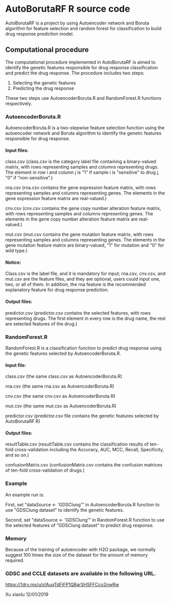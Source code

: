 # AutoBorutaRF R source code
AutoBorutaRF is a project by using Autoencoder network and Boruta algorithm for feature selection and random forest for classification to build drug response prediction model.

## Computational procedure
The computational procedure implemented in AutoBorutaRF is aimed to identify the genetic features responsible for drug response classification and predict the drug response. The procedure includes two steps:
1. Selecting the genetic features
2. Predicting the drug response

These two steps use AutoencoderBoruta.R and RandomForest.R functions respectively.

### AutoencoderBoruta.R
AutoencoderBoruta.R is a two-stepwise feature selection function using the autoencoder network and Boruta algorithm to identify the genetic features responsible for drug response.
 
#### Input files:   
class.csv 
(class.csv is the category label file containing a binary-valued matrix, with rows representing samples and columns representing drugs. The element in row i and column j is "1" if sample i is "sensitive" to drug j, "0" if "non-sensitive".) 

rna.csv
(rna.csv contains the gene expression feature matrix, with rows representing samples and columns representing genes. The elements in the gene expression feature matrix are real-valued.)

cnv.csv
(cnv.csv contains the gene copy number alteration feature matrix, with rows representing samples and columns representing genes. The elements in the gene copy number alteration feature matrix are real-valued.)

mut.csv
(mut.csv contains the gene mutation feature matrix, with rows representing samples and columns representing genes. The elements in the gene mutation feature matrix are binary-valued, "1" for mutation and "0" for wild type.)

#### Notice: 
Class.csv is the label file, and it is mandatory for input; rna.csv, cnv.csv, and mut.csv are the feature files, and they are optional, users could input one, two, or all of them. In addition, the rna feature is the recommended explanatory feature for drug response prediction.

#### Output files:
predictor.csv
(predictor.csv contains the selected features, with rows representing drugs. The first element in every row is the drug name, the rest are selected features of the drug.)

### RandomForest.R
RandomForest.R is a classification function to predict drug response using the genetic features selected by AutoencoderBoruta.R.

#### Input file: 
class.csv (the same class.csv as AutoencoderBoruta.R)

rna.csv (the same rna.csv as AutoencoderBoruta.R)

cnv.csv (the same cnv.csv as AutoencoderBoruta.R)

mut.csv (the same mut.csv as AutoencoderBoruta.R)

predictor.csv (predictor.csv file contains the genetic features selected by AutoBorutaRF.R)

#### Output files: 
resultTable.csv
(resultTable.csv contains the classification results of ten-fold cross-validation including the Accuracy, AUC, MCC, Recall, Specificity, and so on.)

confusionMatrix.csv
(confusionMatrix.csv contains the confusion matrices of ten-fold cross-validation of drugs.)

### Example
An example run is:

First, set "dataSource <- 'GDSClung'" in AutoencoderBoruta.R function to use "GDSClung dataset" to identify the genetic features.

Second, set "dataSource <- 'GDSClung'" in RandomForest.R function to use the selected features of "GDSClung dataset" to predict drug response.

### Memory
Because of the training of autoencoder with H2O package, we normally suggest 100 times the size of the dataset for the amount of memory required.


### GDSC and CCLE datasets are available in the following URL.  
https://1drv.ms/u/s!AuqTdFjFP1Q8arSHSFFCco2nwRw

Xu xiaolu 12/01/2019
